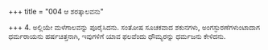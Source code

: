 +++
title = "004 ಆ ಶರತ್ಕಾಲವನು"

+++
4. ಅಲ್ಲಿಯೇ ಮಳೆಗಾಲವನ್ನು ಪೂರೈಸಿದನು. ಸಂತೋಷ ಸೂಚಕವಾದ ಶಕುನಗಳು, ಅಂಗಸ್ಫುರಣೆಗಳುಂಟಾದಾಗ ಧರ್ಮರಾಯನು ಹರ್ಷಚಿತ್ತನಾಗಿ, ಇವುಗಳಿಗೆ ಯಾವ ಫಲವೆಂದು ಧೌಮ್ಯರನ್ನು  ಧರ್ಮಜನು ಕೇಳಿದನು.